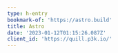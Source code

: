 ```yaml
---
type: h-entry
bookmark-of: 'https://astro.build'
title: Astro
date: '2023-01-12T01:15:26.087Z'
client_id: 'https://quill.p3k.io/'
---
```


